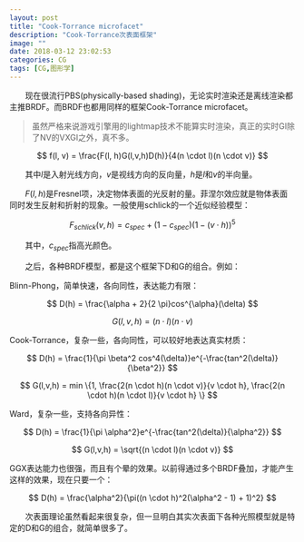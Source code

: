 ```yaml
---
layout: post
title: "Cook-Torrance microfacet"
description: "Cook-Torrance次表面框架"
image: ""
date: 2018-03-12 23:02:53
categories: CG
tags: [CG,图形学]
---
```

<!-- more -->

&nbsp; &nbsp; &nbsp; &nbsp;现在很流行PBS(physically-based shading)，无论实时渲染还是离线渲染都主推BRDF。而BRDF也都用同样的框架Cook-Torrance microfacet。

> 虽然严格来说游戏引擎用的lightmap技术不能算实时渲染，真正的实时GI除了NV的VXGI之外，真不多。

$$
f(l, v) = \frac{F(l, h)G(l,v,h)D(h)}{4(n \cdot l)(n \cdot v)}
$$

&nbsp; &nbsp; &nbsp; &nbsp;其中$l$是入射光线方向，$v$是视线方向的反向量，$h$是$l$和$v$的半向量。

&nbsp; &nbsp; &nbsp; &nbsp;$F(l, h)$是Fresnel项，决定物体表面的光反射的量。菲涅尔效应就是物体表面同时发生反射和折射的现象。一般使用schlick的一个近似经验模型：

$$
F_{schlick}(v,h)=c_{spec} + (1-c_{spec})(1-(v \cdot h))^5
$$

&nbsp; &nbsp; &nbsp; &nbsp;其中，$c_{spec}$指高光颜色。

&nbsp; &nbsp; &nbsp; &nbsp;之后，各种BRDF模型，都是这个框架下D和G的组合。例如：


Blinn-Phong，简单快速，各向同性，表达能力有限：

$$
D(h) = \frac{\alpha + 2}{2 \pi}cos^{\alpha}(\delta)
$$

$$
G(l,v,h) = (n \cdot l)(n \cdot v)
$$ 

Cook-Torrance，复杂一些，各向同性，可以较好地表达真实材质：

$$
D(h) = \frac{1}{\pi \beta^2 cos^4(\delta)}e^{-\frac{tan^2(\delta)}{\beta^2}}
$$

$$
G(l,v,h) = min \{1, \frac{2(n \cdot h)(n \cdot v)}{v \cdot h}, \frac{2(n \cdot h)(n \cdot l)}{v \cdot h} \}
$$

Ward，复杂一些，支持各向异性：

$$
D(h) = \frac{1}{\pi \alpha^2}e^{-\frac{tan^2(\delta)}{\alpha^2}}
$$

$$
G(l,v,h) = \sqrt{(n \cdot l)(n \cdot v)}
$$


GGX表达能力也很强，而且有个晕的效果。以前得通过多个BRDF叠加，才能产生这样的效果，现在只要一个：

$$
D(h) = \frac{\alpha^2}{\pi((n \cdot h)^2(\alpha^2 - 1) + 1)^2}
$$

&nbsp; &nbsp; &nbsp; &nbsp;次表面理论虽然看起来很复杂，但一旦明白其实次表面下各种光照模型就是特定的D和G的组合，就简单很多了。
